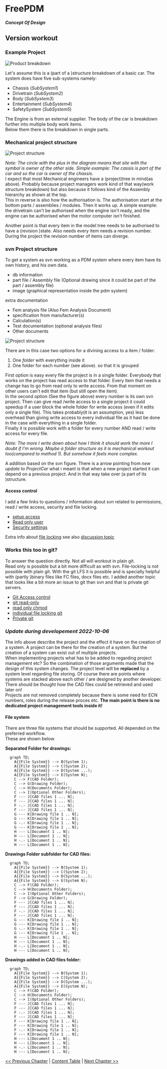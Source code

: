 # FreePDM
***Concept Of Design***

## Version workout

### Example Project

![Product breakdown](FreePDM_CoD-Figures/BDD_Example.png)

Let's assume this is a (part of a )structure breakdown of a basic car. The system does have five sub-systems namely:

- Chassis (_SubSystem1_)
- Drivetrain (_SubSystem2_)
- Body (_SubSystem3_)
- Entertainment (_SubSystem4_)
- SafetySystem (_SubSystem5_)

The Engine is from an external supplier. The body of the car is breakdown further into multiple body work items.  
Below them there is the breakdown in single parts.  

### Mechanical project structure

![Project structure](FreePDM_CoD-Figures/PKG_MechProjects.png)

_Note: The circle with the plus in the diagram means that site with the symbol is owner of the other side. Simple example: The cassis is part of the car and so the car is owner of the chassis._  
I expect that most Mechanical engineers have a (project)tree in mind(as above). Probably because project managers work kind of that way(work structure breakdown) but also because it follows kind of the Assembly hierarchy as shown at the top.  
This in reverse is also how the authorisation is. The authorisation start at the bottom parts / assemblies / modules. Then it works up.
A simple example: the drivetrain can't be authorised when the engine isn't ready, and the engine can be authorised when the motor computer isn't finished.  

Another point is that every item in the model tree needs to be authorised to have a (revision )state. Also needs every item needs a revision number. During the project the revision number of items can diverge.

### svn Project structure

To get a system as svn working as a PDM system where every item have its own history, and his own data.

- db information
- part file / Assembly file (Optional drawing since it could be part of the part / assembly file)
- image (graphical representation inside the pdm system)

extra documentation

- Fem analysis file (Also Fem Analysis Document)
- specification from manufacturer(s)
- Calculation(s)
- Test documentation (optional analysis files)
- Other documents 

![Project structure](FreePDM_CoD-Figures/PKG_SVNProcects.png)

There are in this case two options for a divining access to a item / folder:

1. One *folder* with everything inside it
2. One folder for each number (see above). so that it is grouped

First option is easy every file the project is in a single folder.
Everybody that works on the project has read access to that folder.
Every item that needs a change has to go from read only to write access. From that moment on other users can't edit that item (but still open the item).  
In the second option (See the figure above) every number is its own svn project. 
Then can give read /write access to a single project it could speedup if a user block the whole folder for write access (even if it edits only a single file).
This takes probably(it is an assumption, yes) less overhead than giving write access to every individual file as it hast be done in the case with everything in a single folder.  
Finally it is possible work with a folder for every number AND read / write access for every file.

_Note: The more I write down about how I think it should work the more I doubt if I'm wrong.
Maybe a folder structure as it is mechanical workout too(compared to method 1). But somehow it feels more complex._

A addition based on the svn figure.
There is a arrow pointing from _new update_ to _ProjectCar_ what i meant is that when a new project started it can depend on a previous project. And in that way take over (a part of its )structure.

#### Access control

I add a few links to questions / information about svn related to permissions, read / write access, security and file locking.

- [setup access](https://stackoverflow.com/questions/81361/how-do-i-set-up-access-control-in-svn)
- [Read only user](https://stackoverflow.com/questions/282018/single-read-only-user-for-svn)
-  [Security settings](https://stackoverflow.com/questions/1400708/svn-with-apache-security)

Extra info about [file locking](https://www.thegeekstuff.com/2014/07/svn-lock-unlock-examples/) see also [discussion topic](https://forum.freecad.org/viewtopic.php?p=594392&sid=9b31b19f572ae66342daab88ffe958d2#p594392)


### Works this too in git?

To answer the question directly. Not all will workout in plain git.  
Read only is possible but a bit more difficult as with svn. File-locking is not possible with plain git. With the git LFS it is possible and is specially helpful with (partly )binary files like FC files, docx files etc.
I added another topic that looks like a bit more an issue to git than svn and that is private git servers.

- [Git Access control](https://wincent.com/wiki/Git_repository_access_control)
- [git read-only](https://stackoverflow.com/questions/1662205/how-to-make-a-git-repository-read-only)
- [read only chmod](https://stackoverflow.com/questions/9159453/git-repository-with-read-only-permissions)
- [individual file locking git](https://stackoverflow.com/questions/13662255/is-there-a-way-to-lock-individual-files-or-directories-on-fork-when-using-git)
- [Private git](https://www.digitalocean.com/community/tutorials/how-to-set-up-a-private-git-server-on-a-vps)

### _Update during developement 2022-10-06_

The info above describe the project and the effect it have on the creation of a system.
A project can be there for the creation of a system.
But the creation of a system can exist out of multiple projects.  
When implementing projects what has to be added to regarding project management etc?
So the combination of those arguments made that the design of this system changes.
The project level will be **replaced** by a system level regarding file storing.
Of course there are points where systems are stacked above each other / are designed by another developer.
There should be thought how the CAD files could be retrieved and used later on!  
Projects are not removed completely because there is some need for ECN numbers, roles during the release proces etc. **The main point is there is no dedicated project management tools inside it!**

#### File system

There are three file systems that should be supported. All depended on the preferred workflow.  
These are shown below.

<!--@Kunda1 thanks for pointing to mermaid-->
**Separated Folder for drawings:**

```mermaid
  graph TD;
    A{{File System}} --> B(System 1);
    A{{File System}} --> C(System 2);
    A{{File System}} --> D(System ...);
    A{{File System}} --> E(System N);
    C --> F(CAD Folder);
    C --> G(Drawing Folder);
    C --> H(Documents Folder);
    C --> I(Optional Other Folders);
    F --- J[CAD files 1 ... N];
    F --- J[CAD files 1 ... N];
    F -.- J[CAD files 1 ... N];
    F --- J[CAD files 1 ... N];
    G --- K[Drawing file 1 .. N];
    G --- K[Drawing file 1 .. N];
    G -.- K[Drawing file 1 .. N];
    G --- K[Drawing file 1 .. N];
    H --- L[Document 1 .. N];
    H --- L[Document 1 .. N];
    H -.- L[Document 1 .. N];
    H --- L[Document 1 .. N];
```

**Drawings Folder subfolder for CAD files:**

```mermaid
  graph TD;
    A{{File System}} --> B(System 1);
    A{{File System}} --> C(System 2);
    A{{File System}} --> D(System ...);
    A{{File System}} --> E(System N);
    C --> F(CAD Folder);
    C --> H(Documents Folder);
    C --> I(Optional Other Folders);
    F --> G(Drawing Folder);
    F --- J[CAD files 1 ... N];
    F --- J[CAD files 1 ... N];
    F -.- J[CAD files 1 ... N];
    F --- J[CAD files 1 ... N];
    G --- K[Drawing file 1 .. N];
    G --- K[Drawing file 1 .. N];
    G -.- K[Drawing file 1 .. N];
    G --- K[Drawing file 1 .. N];
    H --- L[Document 1 .. N];
    H --- L[Document 1 .. N];
    H -.- L[Document 1 .. N];
    H --- L[Document 1 .. N];
```

**Drawings added in CAD files folder:**

```mermaid
  graph TD;
    A{{File System}} --> B(System 1);
    A{{File System}} --> C(System 2);
    A{{File System}} --> D(System ...);
    A{{File System}} --> E(System N);
    C --> F(CAD Folder);
    C --> H(Documents Folder);
    C --> I(Optional Other Folders);
    F --- J[CAD files 1 ... N];
    F --- J[CAD files 1 ... N];
    F -.- J[CAD files 1 ... N];
    F --- J[CAD files 1 ... N];
    F --- K[Drawing file 1 .. N];
    F --- K[Drawing file 1 .. N];
    F -.- K[Drawing file 1 .. N];
    F --- K[Drawing file 1 .. N];
    H --- L[Document 1 .. N];
    H --- L[Document 1 .. N];
    H -.- L[Document 1 .. N];
    H --- L[Document 1 .. N];
```

[<< Previous Chapter](FreePDM_03-1-Attributes.md) | [Content Table](README.md) | [Next Chapter >>](FreePDM_03-3-DBVersioningUpd.md)